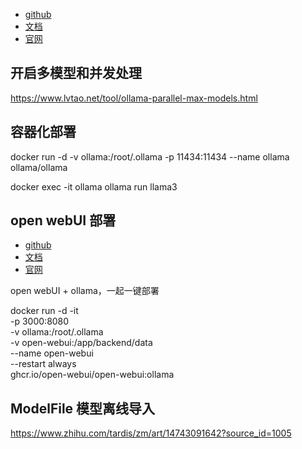 
- [github](https://github.com/ollama/ollama)
- [文档](https://github.com/ollama/ollama/blob/main/docs/README.md)
- [官网](https://ollama.com/)

## 开启多模型和并发处理

https://www.lvtao.net/tool/ollama-parallel-max-models.html

## 容器化部署

docker run -d -v ollama:/root/.ollama -p 11434:11434 --name ollama ollama/ollama

docker exec -it ollama ollama run llama3

## open webUI 部署

- [github](https://github.com/open-webui/open-webui)
- [文档](https://docs.openwebui.com/)
- [官网](https://openwebui.com/)

open webUI + ollama，一起一键部署

docker run -d -it \
    -p 3000:8080 \
    -v ollama:/root/.ollama \
    -v open-webui:/app/backend/data \
    --name open-webui \
    --restart always \
    ghcr.io/open-webui/open-webui:ollama


## ModelFile 模型离线导入

https://www.zhihu.com/tardis/zm/art/14743091642?source_id=1005


